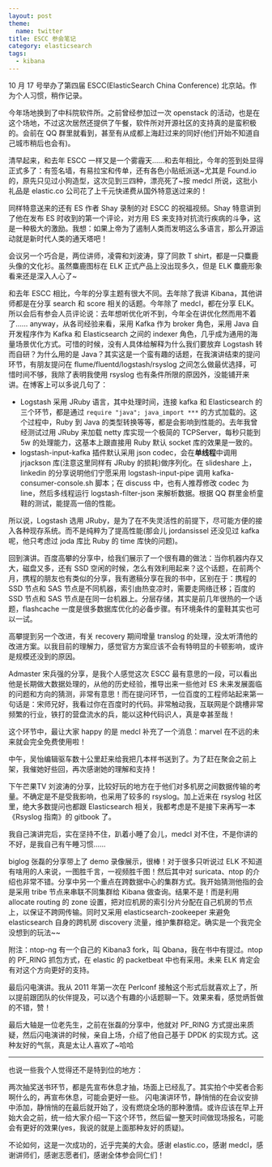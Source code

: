 ```yaml
---
layout: post
theme:
  name: twitter
title: ESCC 参会笔记
category: elasticsearch
tags:
  - kibana
---
```


10 月 17 号举办了第四届 ESCC(ElasticSearch China Conference) 北京站。作为个人习惯，稍作记录。

今年场地换到了中科院软件所。之前曾经参加过一次 openstack 的活动，也是在这个场地，不过这次居然还提供了午餐，软件所对开源社区的支持真的是蛮积极的。会前在 QQ 群里就看到，甚至有从成都上海赶过来的同好(他们开始不知道自己城市稍后也会有)。

清早起来，和去年 ESCC 一样又是一个雾霾天……和去年相比，今年的签到处显得正式多了：有签名墙，有易拉宝和传单，还有各色小贴纸派送~尤其是 Found.io 的，原先只见过小狗造型，这次见到三四种，漂亮死了~按 medcl 所说，这批小礼品是 elastic.co 公司花了上千元快递费从国外特意送过来的！

同样特意送来的还有 ES 作者 Shay 录制的对 ESCC 的祝福视频。Shay 特意讲到了他在发布 ES 时收到的第一个评论，对方用 ES 来支持对抗流行疾病的斗争，这是一种极大的激励。我想：如果上帝为了遏制人类而发明这么多语言，那么开源运动就是新时代人类的通天塔吧！

会议另一个巧合是，两位讲师，凌霄和刘波涛，穿了同款 T shirt，都是一只麋鹿头像的文化衫。虽然麋鹿图标在 ELK 正式产品上没出现多久，但是 ELK 麋鹿形象看来还是深入人心了~

和去年 ESCC 相比，今年的分享主题有很大不同。去年除了我讲 Kibana，其他讲师都是在分享 search 和 score 相关的话题。今年除了 medcl，都在分享 ELK。所以会后有参会人员评论说：去年想听优化听不到，今年全在讲优化然而用不着了…… anyway，从各司经验来看，采用 Kafka 作为 broker 角色，采用 Java 自开发程序作为 Kafka 和 Elasticsearch 之间的 indexer 角色，几乎成为通用的海量场景优化方式。可惜的时候，没有人具体给解释为什么我们要放弃 Logstash 转而自研？为什么用的是 Java？其实这是一个蛮有趣的话题，在我演讲结束的提问环节，有朋友提问在 flume/fluentd/logstash/rsyslog 之间怎么做最优选择，可惜时间不够，我除了表明我使用 rsyslog 也有条件所限的原因外，没能铺开来讲。在博客上可以多说几句了：

* Logstash 采用 JRuby 语言，其中处理时间，连接 kafka 和 Elasticsearch 的三个环节，都是通过 `require "java"; java_import ***` 的方式加载的。这个过程中，Ruby 到 Java 的类型转换等等，都是会影响到性能的。去年我曾经测试过用 JRuby 来加载 netty 库实现一个极简的 TCPServer，每秒只能到 5w 的处理能力，这基本上跟直接用 Ruby 默认 socket 库的效果是一致的。
* logstash-input-kafka 插件默认采用 json codec，会在**单线程**中调用 jrjackson 库(注意这里同样有 JRuby 的损耗)做序列化。在 slideshare 上，linkedin 的分享说明他们宁愿采用 logstash-input-pipe 调用 kafka-consumer-console.sh 脚本；在 discuss 中，也有人推荐修改 codec 为 line，然后多线程运行 logstash-filter-json 来解析数据。根据 QQ 群里金桥童鞋的测试，能提高一倍的性能。

所以说，Logstash 选用 JRuby，是为了在不失灵活性的前提下，尽可能方便的接入各种现存系统。而不是纯粹为了提高性能(那会儿 jordansissel 还没见过 kafka 呢，他只考虑过 joda 库比 Ruby 的 time 库快的问题)。

回到演讲。百度高攀的分享中，给我们展示了一个很有趣的做法：当你机器内存又大，磁盘又多，还有 SSD 空闲的时候，怎么有效利用起来？这个话题，在前两个月，携程的朋友也有类似的分享，我有邀稿分享在我的书中，区别在于：携程的 SSD 节点和 SAS 节点是不同机器，索引由热变凉时，需要走网络迁移；百度的 SSD 节点和 SAS 节点是在同一台机器上。分层存储，其实是前几年很热的一个话题，flashcache 一度是很多数据库优化的必备步骤。有环境条件的童鞋其实也可以一试。

高攀提到另一个改进，有关 recovery 期间增量 translog 的处理，没太听清他的改进方案。以我目前的理解力，感觉官方方案应该不会有特明显的卡顿影响，或许是规模还没到的原因。

Admaster 宋兵强的分享，是我个人感觉这次 ESCC 最有意思的一段，可以看出他是长期做大数据处理的，从他的历史经验，推导出来一些他对 ES 未来发展面临的问题和方向的猜测，非常有意思！而在提问环节，一位百度的工程师站起来第一句话是：宋师兄好，我看过你在百度时的代码。非常触动我，互联网是个跳槽非常频繁的行业，铁打的营盘流水的兵，能以这种代码识人，真是幸甚至哉！

这个环节中，最让大家 happy 的是 medcl 补充了一个消息：marvel 在不远的未来就会完全免费使用啦！

中午，吴怡编辑驱车数十公里赶来给我把几本样书送到了。为了赶在聚会之前上架，我催她好些回，再次感谢她的理解和支持！

下午芒果TV 刘波涛的分享，比较好玩的地方在于他们对多机房之间数据传输的考量。不确定是不是受我影响，也采用了较多的 rsyslog。加上近来在 rsyslog 社区里，绝大多数提问也都跟 Elasticsearch 相关，我都考虑是不是接下来再写一本《Rsyslog 指南》的 gitbook 了。

我自己演讲完后，实在坚持不住，趴着小睡了会儿，medcl 对不住，不是你讲的不好，是我自己有午睡习惯……

biglog 张磊的分享带上了 demo 录像展示，很棒！对于很多只听说过 ELK 不知道有啥用的人来说，一图胜千言，一视频胜千图！然后其中对 suricata、ntop 的介绍也非常不错。分享中另一个重点在跨数据中心的集群方式。我开始猜测他指的会是采用 tribe 节点来串联不同集群给 Kibana 做查询。结果不是！而是利用 allocate routing 的 zone 设置，把对应机房的索引分片分配在自己机房的节点上，以保证不跨网传输。同时又采用 elasticsearch-zookeeper 来避免 elasticsearch 自身的跨机房 discovery 流量，维护集群稳定。确实是一个我完全没想到的玩法~~

附注：ntop-ng 有一个自己的 Kibana3 fork，叫 Qbana，我在书中有提过。ntop 的 PF_RING 抓包方式，在 elastic 的 packetbeat 中也有采用。未来 ELK 肯定会有对这个方向更好的支持。

最后闪电演讲。我从 2011 年第一次在 Perlconf 接触这个形式后就喜欢上了，所以提前跟团队的伙伴提及，可以选个有趣的小话题聊一下。效果来看，感觉炳哲做的不错，赞！

最后大轴是一位老先生，之前在张磊的分享中，他就对 PF_RING 方式提出来质疑，然后闪电演讲的时候，亲自上场，介绍了他自己基于 DPDK 的实现方式。这种友好的气氛，真是太让人喜欢了~哈哈

-----------------

也说一些我个人觉得还不是特到位的地方：

两次抽奖送书环节，都是先宣布休息才抽，场面上已经乱了。其实拍个中奖者合影啊什么的，再宣布休息，可能会更好一些。
闪电演讲环节，静悄悄的在会议安排中添加，静悄悄的在最后就开始了，没有燃烧全场的那种激情。或许应该在早上开始大会之前，统一给大家介绍一下这个环节，然后留一整天时间做现场报名，可能会有更好的效果(yes，我说的就是上面那种友好的质疑)。

不论如何，这是一次成功的，近乎完美的大会。感谢 elastic.co，感谢 medcl，感谢讲师们，感谢志愿者们，感谢全体参会同仁们！
